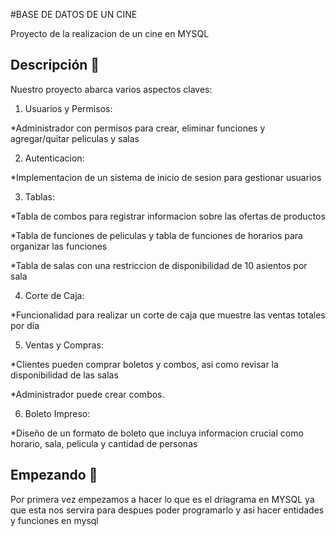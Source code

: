 #BASE DE DATOS DE UN CINE

Proyecto de la realizacion de un cine en MYSQL

## Descripción 🙌

Nuestro proyecto abarca varios aspectos claves:

 1. Usuarios y Permisos:
 
 *Administrador con permisos para crear, eliminar funciones y agregar/quitar peliculas y salas

 2. Autenticacion:
 
 *Implementacion de un sistema de inicio de sesion para gestionar usuarios 

 3. Tablas:
 
 *Tabla de combos para registrar informacion sobre las ofertas de productos
 
 *Tabla de funciones de peliculas y tabla de funciones de horarios para organizar las funciones
 
 *Tabla de salas con una restriccion de disponibilidad de 10 asientos por sala

 4. Corte de Caja:
 
  *Funcionalidad para realizar un corte de caja que muestre las ventas totales por dia

 5. Ventas y Compras:
    
  *Clientes pueden comprar boletos y combos, asi como revisar la disponibilidad de las salas
  
  *Administrador puede crear combos.

 6. Boleto Impreso:
 
 *Diseño de un formato de boleto que incluya informacion crucial como horario, sala, pelicula y cantidad de personas
  


## Empezando 🚀

Por primera vez empezamos a hacer lo que es el driagrama en MYSQL ya que esta nos servira para despues poder programarlo y asi hacer entidades y funciones en mysql

